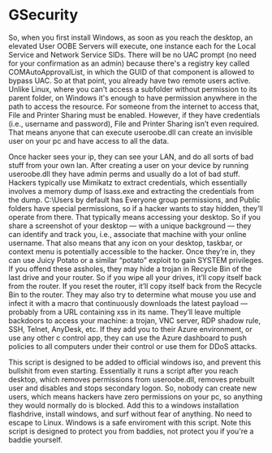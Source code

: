 # GSecurity

So, when you first install Windows, as soon as you reach the desktop, an elevated User OOBE Servers will execute, one instance each for the Local Service and Network Service SIDs.
There will be no UAC prompt (no need for your confirmation as an admin) because there's a registry key called COMAutoApprovalList, in which the GUID of that component is allowed to bypass UAC. So at that point, you already have two remote users active.
Unlike Linux, where you can't access a subfolder without permission to its parent folder, on Windows it's enough to have permission anywhere in the path to access the resource. For someone from the internet to access that, File and Printer Sharing must be enabled. 
However, if they have credentials (i.e., username and password), File and Printer Sharing isn’t even required. That means anyone that can execute useroobe.dll can create an invisible user on your pc and have access to all the data.

Once hacker sees your ip, they can see your LAN, and do all sorts of bad stuff from your own lan. After creating a user on your device by running useroobe.dll they have admin perms and usually do a lot of bad stuff.
Hackers typically use Mimikatz to extract credentials, which essentially involves a memory dump of lsass.exe and extracting the credentials from the dump. C:\Users by default has Everyone group permissions, and Public folders have special permissions, 
so if a hacker wants to stay hidden, they’ll operate from there. That typically means accessing your desktop. So if you share a screenshot of your desktop — with a unique background — they can identify and track you, i.e., associate that machine with your online username.
That also means that any icon on your desktop, taskbar, or context menu is potentially accessible to the hacker. Once they’re in, they can use Juicy Potato or a similar “potato” exploit to gain SYSTEM privileges.
If you offend these assholes, they may hide a trojan in Recycle Bin of the last drive and your router. So if you wipe all your drives, it’ll copy itself back from the router. If you reset the router, it’ll copy itself back from the Recycle Bin to the router.
They may also try to determine what mouse you use and infect it with a macro that continuously downloads the latest payload — probably from a URL containing xss in its name. They’ll leave multiple backdoors to access your machine: a trojan, VNC server, RDP shadow rule, SSH, Telnet, AnyDesk, etc.
If they add you to their Azure environment, or use any other c control app, they can use the Azure dashboard to push policies to all computers under their control or use them for DDoS attacks.

This script is designed to be added to official windows iso, and prevent this bullshit from even starting. Essentially it runs a script after you reach desktop, which removes permissions from useroobe.dll, removes prebuilt user and disables and stops secondary logon. 
So, nobody can create new users, which means hackers have zero permissions on your pc, so anything they would normally do is blocked. Add this to a windows installation flashdrive, install windows, and surf without fear of anything. No need to escape to Linux. 
Windows is a safe enviroment with this script. Note this script is designed to protect you from baddies, not protect you if you're a baddie yourself.
